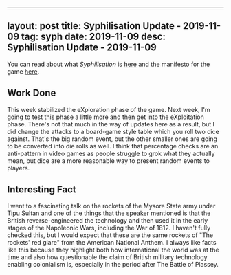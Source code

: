 
---
layout: post
title: Syphilisation Update - 2019-11-09
tag: syph
date: 2019-11-09
desc: Syphilisation Update - 2019-11-09
---


You can read about what *Syphilisation* is [here](/blog/syph/announce) and the manifesto for the game [here](/blog/syph/manifesto).

## Work Done

This week stabilized the eXploration phase of the game. Next week, I'm going to test this phase a little more and then get into the eXploitation phase. There's not that much in the way of updates here as a result, but I did change the attacks to a board-game style table which you roll two dice against. That's the big random event, but the other smaller ones are going to be converted into die rolls as well. I think that percentage checks are an anti-pattern in video games as people struggle to grok what they actually mean, but dice are a more reasonable way to present random events to players.

## Interesting Fact

I went to a fascinating talk on the rockets of the Mysore State army under Tipu Sultan and one of the things that the speaker mentioned is that the British reverse-engineered the technology and then used it in the early stages of the Napoleonic Wars, including the War of 1812. I haven't fully checked this, but I would expect that these are the same rockets of "The rockets' red glare" from the American National Anthem. I always like facts like this because they highlight both how international the world was at the time and also how questionable the claim of British military technology enabling colonialism is, especially in the period after The Battle of Plassey.

